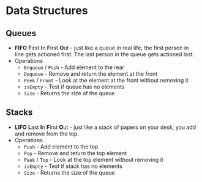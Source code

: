 # Data Structures

## Queues
- **FIFO** **F**irst **I**n **F**irst **O**ut - just like a queue in real life, the first person in line gets actioned first. The last person in the queue gets actioned last.
- Operations
    - `Enqueue` / `Push` - Add element to the rear
    - `Dequeue` - Remove and return the element at the front
    - `Peek` / `Front` - Look at the element at the front without removing it
    - `isEmpty` - Test if queue has no elements
    - `Size` - Returns the size of the queue

## Stacks
- **LIFO** **L**ast **I**n **F**irst **O**ut - just like a stack of papers on your desk, you add and remove from the top.
- Operations
    - `Push` - Add element to the top
    - `Pop` - Remove and return the top element
    - `Peek` / `Top` - Look at the top element without removing it
    - `isEmpty` - Test if stack has no elements
    - `Size` - Returns the size of the queue